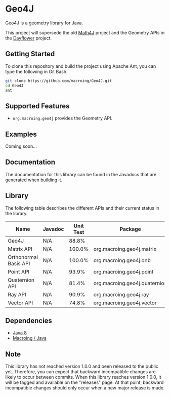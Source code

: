 Geo4J
=====
Geo4J is a geometry library for Java.

This project will supersede the old [Math4J](https://github.com/macroing/Math4J) project and the Geometry APIs in the [Dayflower](https://github.com/macroing/Dayflower) project.

Getting Started
---------------
To clone this repository and build the project using Apache Ant, you can type the following in Git Bash.

```bash
git clone https://github.com/macroing/Geo4J.git
cd Geo4J
ant
```

Supported Features
------------------
 - `org.macroing.geo4j` provides the Geometry API.

Examples
--------
Coming soon...

Documentation
-------------
The documentation for this library can be found in the Javadocs that are generated when building it.

Library
-------
The following table describes the different APIs and their current status in the library.

| Name                  | Javadoc | Unit Test | Package                       |
| --------------------- | ------- | --------- | ----------------------------- |
| Geo4J                 | N/A     |  88.8%    |                               |
| Matrix API            | N/A     | 100.0%    | org.macroing.geo4j.matrix     |
| Orthonormal Basis API | N/A     | 100.0%    | org.macroing.geo4j.onb        |
| Point API             | N/A     |  93.9%    | org.macroing.geo4j.point      |
| Quaternion API        | N/A     |  81.4%    | org.macroing.geo4j.quaternion |
| Ray API               | N/A     |  90.9%    | org.macroing.geo4j.ray        |
| Vector API            | N/A     |  74.8%    | org.macroing.geo4j.vector     |

Dependencies
------------
 - [Java 8](http://www.java.com)
 - [Macroing / Java](https://github.com/macroing/Java)

Note
----
This library has not reached version 1.0.0 and been released to the public yet. Therefore, you can expect that backward incompatible changes are likely to occur between commits. When this library reaches version 1.0.0, it will be tagged and available on the "releases" page. At that point, backward incompatible changes should only occur when a new major release is made.